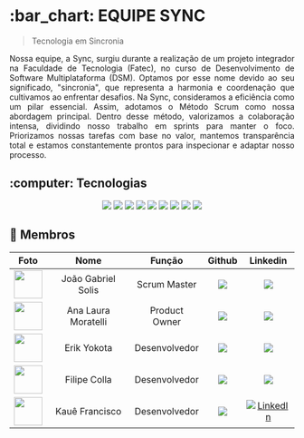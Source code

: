 <h1>:bar_chart: EQUIPE SYNC</h1>

> Tecnologia em Sincronia
<div align="justify">
Nossa equipe, a Sync, surgiu durante a realização de um projeto integrador na Faculdade de Tecnologia (Fatec), no curso
de Desenvolvimento de Software Multiplataforma (DSM). Optamos por esse nome devido ao seu significado, "sincronia", que
representa a harmonia e coordenação que cultivamos ao enfrentar desafios.
Na Sync, consideramos a eficiência como um pilar essencial. Assim, adotamos o Método Scrum como nossa abordagem
principal. Dentro desse método, valorizamos a colaboração intensa, dividindo nosso trabalho em sprints para manter o
foco. Priorizamos nossas tarefas com base no valor, mantemos transparência total e estamos constantemente prontos para
inspecionar e adaptar nosso processo.
</div>

<h2>:computer: Tecnologias </h2>

<div align="center">
    <img src="https://img.shields.io/badge/Microsoft-666666?style=for-the-badge&logo=microsoft&logoColor=white&color=000000" />
    <img src="https://img.shields.io/badge/Figma-F24E1E?style=for-the-badge&logo=figma&logoColor=white&color=000000" />
    <img src="https://img.shields.io/badge/Python-3776AB?style=for-the-badge&logo=python&logoColor=white&color=000000" />
    <img src="https://img.shields.io/badge/Slack-4A154B?style=for-the-badge&logo=slack&logoColor=white&color=000000" />
    <img src="https://img.shields.io/badge/Node.js-339933?style=for-the-badge&logo=node.js&logoColor=white&color=000000" />
    <img src="https://img.shields.io/badge/React-339933?style=for-the-badge&logo=React&logoColor=white&color=000000" />
    <img src="https://img.shields.io/badge/TypeScript-3178C6?style=for-the-badge&logo=typescript&logoColor=white&color=000000" />
    <img src="https://img.shields.io/badge/HTML-239120?style=for-the-badge&logo=html5&logoColor=white&color=000000" />
    <img src="https://img.shields.io/badge/CSS-239120?&style=for-the-badge&logo=css3&logoColor=white&color=000000" />


</div>

## 👥 Membros

| Foto | Nome | Função | Github | Linkedin |
| :---------: | :---------: | :---------------------: | :-----------------: | :-------: |
| <img src="https://github.com/joaogabgr.png?size=50" width=50px> | João Gabriel Solis | Scrum Master | <a href="https://github.com/joaogabgr"><img src="https://img.shields.io/badge/GitHub-100000?style=for-the-badge&logo=github&logoColor=white"></a> | <a href="https://www.linkedin.com/in/joaoggbs/"><img src="https://img.shields.io/badge/LinkedIn-0077B5?style=for-the-badge&logo=linkedin&logoColor=white"></a> |
| <img src="https://github.com/Ana-Laura-Moratelli.png?size=50" width=50px> | Ana Laura Moratelli | Product Owner | <a href="https://github.com/Ana-Laura-Moratelli"><img src="https://img.shields.io/badge/GitHub-100000?style=for-the-badge&logo=github&logoColor=white"></a> | <a href="https://www.linkedin.com/in/anamoratelli/"><img src="https://img.shields.io/badge/LinkedIn-0077B5?style=for-the-badge&logo=linkedin&logoColor=white"></a> |
| <img src="https://github.com/yokotaerik.png?size=50" width=50px> | Erik Yokota | Desenvolvedor | <a href="https://github.com/yokotaerik"><img src="https://img.shields.io/badge/GitHub-100000?style=for-the-badge&logo=github&logoColor=white"></a> | <a href="https://www.linkedin.com/in/erik-camara-yokota-685439233/"><img src="https://img.shields.io/badge/LinkedIn-0077B5?style=for-the-badge&logo=linkedin&logoColor=white"></a> |
| <img src="https://github.com/collafilipe.png?size=50" width=50px> | Filipe Colla | Desenvolvedor | <a href="https://github.com/collafilipe"><img src="https://img.shields.io/badge/GitHub-100000?style=for-the-badge&logo=github&logoColor=white"></a> | <a href="https://www.linkedin.com/in/filipe-colla?utm_source=share&utm_campaign=share_via&utm_content=profile&utm_medium=ios_app"><img src="https://img.shields.io/badge/LinkedIn-0077B5?style=for-the-badge&logo=linkedin&logoColor=white"></a> |
| <img src="https://github.com/Kaue-Francisco.png?size=50" width=50px> | Kauê Francisco | Desenvolvedor | <a href="https://github.com/Kaue-Francisco"><img src="https://img.shields.io/badge/GitHub-100000?style=for-the-badge&logo=github&logoColor=white"></a> | <a href="https://www.linkedin.com/in/kau%C3%AA-francisco-3b13aa255/"><img src="https://img.shields.io/badge/LinkedIn-0077B5?style=for-the-badge&logo=linkedin&logoColor=white" alt="LinkedIn"></a> |
